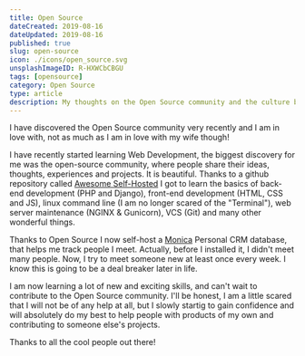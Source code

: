 ```yaml
---
title: Open Source
dateCreated: 2019-08-16
dateUpdated: 2019-08-16
published: true
slug: open-source
icon: ./icons/open_source.svg
unsplashImageID: R-HXWCbCBGU
tags: [opensource]
category: Open Source
type: article
description: My thoughts on the Open Source community and the culture behind it.
---
```


I have discovered the Open Source community very recently and I am in love with, not as much as I am in love with my wife though!

I have recently started learning Web Development, the biggest discovery for me was the open-source community, where people share their ideas, thoughts, experiences and projects. It is beautiful. Thanks to a github repository called [Awesome Self-Hosted](https://github.com/Kickball/awesome-selfhosted) I got to learn the basics of back-end development (PHP and Django), front-end development (HTML, CSS and JS), linux command line (I am no longer scared of the "Terminal"), web server maintenance (NGINX & Gunicorn), VCS (Git) and many other wonderful things.

Thanks to Open Source I now self-host a [Monica](https://www.monicahq.com) Personal CRM database, that helps me track people I meet. Actually, before I installed it, I didn't meet many people. Now, I try to meet someone new at least once every week. I know this is going to be a deal breaker later in life.

I am now learning a lot of new and exciting skills, and can't wait to contribute to the Open Source community. I'll be honest, I am a little scared that I will not be of any help at all, but I slowly startig to gain confidence and will absolutely do my best to help people with products of my own and contributing to someone else's projects.

Thanks to all the cool people out there!
